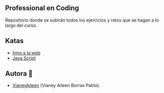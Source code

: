 ## Professional en Coding
Repositorio donde se subirán todos los ejercicios y retos que se hagan a lo largo del curso.

## Katas
- [Intro a la web](https://github.com/VianeyAileen/Devf/tree/master/Intro%20a%20la%20web)
- [Java Script](https://github.com/VianeyAileen/Devf/tree/master/Java%20Script)

## Autora :bust_in_silhouette:
- [VianeyAileen](https://github.com/VianeyAileen) (Vianey Aileen Borras Pablo).